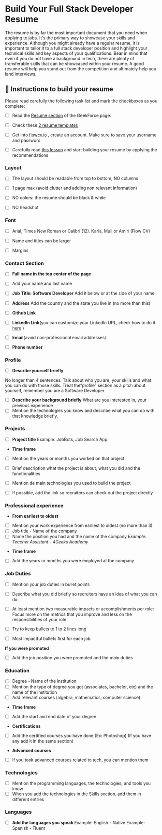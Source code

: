 # Build Your Full Stack Developer Resume 

The resume is by far the most important document that you need when applying to jobs. It's the primary way to showcase your skills and experience. Although you might already have a regular resume, it is important to tailor it to a full stack developer position and highlight your technical skills and key aspects of your qualifications. Bear in mind that even if you do not have a background in tech, there are plenty of transferable skills that can be showcased within your resume. A good resume will help you stand out from the competition and ultimately help you land interviews. 

## 📝 Instructions to build your resume

Please read carefully the following task list and mark the checkboxes as you complete:

- [ ] Read the   [Resume section](https://4geeksacademy.notion.site/About-your-resume-af7f45a072154f459be8909b725241b3)  of the GeekForce page.

- [ ] Check these  [2 resume templates ](https://drive.google.com/drive/folders/1YHKHoAqF4o8dk_1Fw5fLgtRvftEiTUun?usp=sharing) 

- [ ] Get into  [flowcv.io](https://app.flowcv.com/) , create an account. Make sure to save your username and password

- [ ] Carefully read  [this lesson](https://content.breatheco.de/en/lesson/making-an-amazing-resume)  and start building your resume by applying the recommendations

### Layout

- [ ] The layout should be readable from top to bottom, NO columns 

- [ ] 1 page max (avoid clutter and adding non relevant information)

- [ ]  NO colors: the resume should be black & white 

- [ ]  NO headshot 

### Font

- [ ] Arial, Times New Roman or Calibri (12). Karla, Muli or Amiri (Flow CV)

- [ ] Name and titles can be larger 

- [ ] Margins

### Contact Section

- [ ] **Full name in the top center of the page**

- [ ] Add your name and last name
- [ ]  **Job Title: Software Developer** Add it below or at the side of your name  
- [ ] **Address** Add the country and the state you live in (no more than this) 
- [ ] **Github Link**

- [ ] **LinkedIn Link**(you can customize your LinkedIn URL, check how to do it  [here](https://www.linkedin.com/help/linkedin/answer/a542685/manage-your-public-profile-url?lang=en) )  
- [ ] **Email**(avoid non-professional email addresses)  
- [ ] **Phone number**

### Profile 

- [ ]  **Describe yourself briefly**

No longer than 4 sentences. Talk about who you are, your skills and what you can do with those skills. Treat the“profile” section as a pitch about yourself, remember you are a Software Developer
- [ ] **Describe your background briefly** What are you interested in, your previous experience
- [ ]  Mention the technologies you know and describe what you can do with that knowledge briefly. 

### Projects

- [ ]   **Project title**
Example:  JobBots, Job Search App

* **Time frame**
- [ ] Mention the years or months you worked on that project
- [ ] Brief description what the project is about,  what you did and the functionalities 
- [ ]  Mention de main technologies you used to build the project 
- [ ] If possible, add the link so recruiters can check out the project directly


### Professional experience

* **From earliest to oldest**
- [ ] Mention your work experience from earliest to oldest (no more than 3)
- [ ] Job title - Name of the company
- [ ] Name the position you had and the name of the company
_Example: Teacher Assistant - 4Geeks Academy_
* **Time frame**
- [ ] Add the years or months you were employed at the company

### Job Duties

- [ ] Mention your job duties in bullet points
- [ ] Describe what you did briefly so recruiters have an idea of what you can do
- [ ] At least mention two measurable impacts or accomplishments per role: Focus more on the metrics that you improve and less on the responsibilities of your role
- [ ] Try to keep bullets to 1 to 2 lines long 

- [ ] Most impactful bullets first for each job

 **If you were promoted**
- [ ] Add the job position you were promoted and the main duties 

### Education 
- [ ] Degree - Name of the institution
- [ ] Mention the type of degree you got (associates, bachelor, etc) and the name of the institution
- [ ] Add relevant courses (algebra, mathematics, computer science)

* **Time frame**
- [ ] Add the start and end date of your degree 
* **Certifications**
- [ ] Add the certified courses you have done (Ex: Photoshop) 
(If you have any add it in the same section) 
* **Advanced courses** 
- [ ] If you took advanced courses related to tech, you can mention them

### Technologies
- [ ] Mention the programming languages, the technologies, and tools you know
- [ ]  When you add the technologies in the Skills section, add them in different entries 

### Languages 
- [ ] **Add the languages you speak**
Example: English - Native 
Example: Spanish - Fluent





